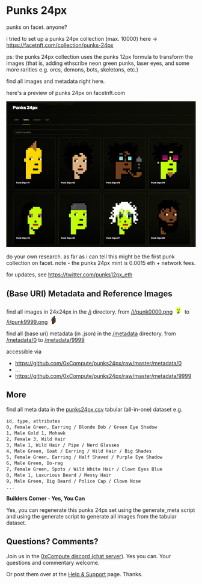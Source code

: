 # Punks 24px


punks on facet. anyone?  

i tried to set up a punks 24px collection (max. 10000) here -> 
<https://facetnft.com/collection/punks-24px>

ps: the punks 24px collection uses the punks 12px formula to transform the images (that is, adding ethscribe neon green punks, laser eyes, and some more rarities e.g. orcs, demons, bots, skeletons, etc.)  

find all images and metadata right here.

here's a preview of punks 24px on facetnft.com  

![](i/punks24px-facet.png)


do your own research. as far as i can tell this might be the first punk collection on facet. note - the punks 24px mint is 0.0015 eth + network fees.


for updates, see <https://twitter.com/punks12px_eth>





## (Base URI) Metadata and Reference Images 

find all images in 24x24px in the [/i](i) directory.
from [/i/punk0000.png](i/punk0000.png) ![](i/punk0000.png) to 
[/i/punk9999.png](i/punk9999.png)  ![](i/punk9999.png)

find all (base uri) metadata (in .json) in the [/metadata](metadata) directory.
from [/metadata/0](metadata/0) to 
[/metadata/9999](metadata/9999)

accessible via

- <https://github.com/0xCompute/punks24px/raw/master/metadata/0>
- ...
- <https://github.com/0xCompute/punks24px/raw/master/metadata/9999>



## More


find all meta data in the [punks24px.csv](punks24px.csv) tabular (all-in-one) dataset e.g.

```
id, type, attributes
0, Female Green, Earring / Blonde Bob / Green Eye Shadow
1, Male Gold 1, Mohawk
2, Female 3, Wild Hair
3, Male 1, Wild Hair / Pipe / Nerd Glasses
4, Male Green, Goat / Earring / Wild Hair / Big Shades
5, Female Green, Earring / Half Shaved / Purple Eye Shadow
6, Male Green, Do-rag
7, Female Green, Spots / Wild White Hair / Clown Eyes Blue
8, Male 1, Luxurious Beard / Messy Hair
9, Male Green, Big Beard / Police Cap / Clown Nose
...
```


**Builders Corner - Yes, You Can**

Yes, you can regenerate this punks 24px set 
using the generate_meta script
and using the generate script to generate all images
from the tabular dataset.


## Questions? Comments?

Join us in the [0xCompute discord (chat server)](https://discord.gg/3JRnDUap6y). Yes you can.
Your questions and commentary welcome.

Or post them over at the [Help & Support](https://github.com/geraldb/help) page. Thanks.

